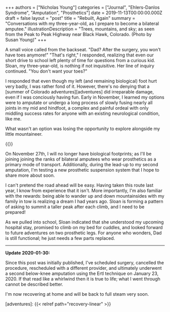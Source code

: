 +++
authors = ["Nicholas Young"]
categories = ["Journal", "Ehlers-Danlos Syndrome", "Amputation", "Prosthetics"]
date = 2019-11-13T00:00:00.000Z
draft = false
layout = "post"
title = "Rebuilt, Again"
summary = "Conversations with my three-year-old, as I prepare to become a bilateral amputee."
illustrationDescription = "Trees, mountains, and sky; as seen from the Peak to Peak Highway near Black Hawk, Colorado. (Photo by Susan Young)"
+++

A small voice called from the backseat. "Dad? After the surgery, you won't have toes anymore!" "That's right," I responded, realizing that even our short drive to school left plenty of time for questions from a curious kid. Sloan, my three-year-old, is nothing if not inquisitive. Her line of inquiry continued. "You don't want your toes?"

I responded that even though my left (and remaining biological) foot hurt very badly, I was rather fond of it. However, there's no denying that a [summer of Colorado adventures][adventures] did irreparable damage, even if I was conciously having fun. Early in November, I learned my options were to amputate or undergo a long process of slowly fusing nearly all joints in my mid and hindfoot, a complex and painful ordeal with only middling success rates for anyone with an existing neurological condition, like me.

What wasn't an option was losing the opportunity to explore alongside my little mountaineer.

{{<imgresize src="carousel.jpg" alt="Sloan and Nicholas smile on the Carousel of Happiness in Nederland, Colorado." >}}

On November 27th, I will no longer have biological footprints; as I'll be joining joining the ranks of bilateral amputees who wear prosthetics as a primary mode of transport. Additionally, during the lead-up to my second amputation, I'm testing a new prosthetic suspension system that I hope to share more about soon.

I can't pretend the road ahead will be easy. Having taken this route last year, I know from experience that it isn't. More importantly, I'm also familiar with the rewards: being able to wander up and down mountainsides with my family in tow is realizing a dream I had years ago. Sloan is forming a pattern of asking to summit a taller peak after each climb, and I need to be prepared!

As we pulled into school, Sloan indicated that she understood my upcoming hospital stay, promised to climb on my bed for cuddles, and looked forward to future adventures on two prosthetic legs. For anyone who wonders, Dad is still functional; he just needs a few parts replaced.

---
**Update 2020-01-30:**

Since this post was initially published, I've scheduled surgery, cancelled the procedure, rescheduled with a different provider, and ultimately underwent a second below-knee amputation using the Ertl technique on January 23, 2020. If that read like a whirlwind then it is true to life; what I went through cannot be described better.

I'm now recovering at home and will be back to full steam very soon.

[adventures]: {{< relref path="recovery-linear" >}}

